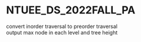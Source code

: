 # NTUEE_DS_2022FALL_PA  
convert inorder traversal to preorder traversal  
output max node in each level and tree height
